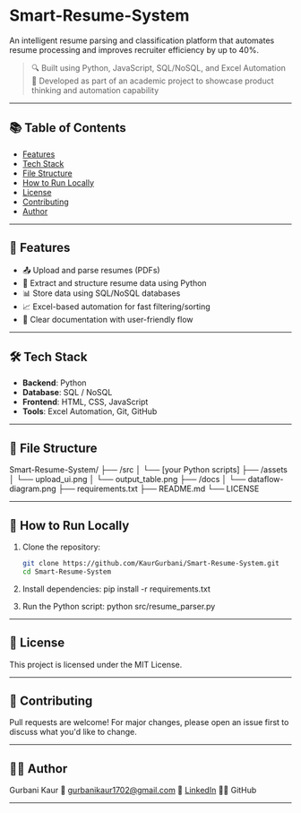 # Smart-Resume-System

An intelligent resume parsing and classification platform that automates resume processing and improves recruiter efficiency by up to 40%.

> 🔍 Built using Python, JavaScript, SQL/NoSQL, and Excel Automation  
> 🎯 Developed as part of an academic project to showcase product thinking and automation capability

---

## 📚 Table of Contents

- [Features](#-features)
- [Tech Stack](#-techstack)
- [File Structure](#-file-structure)
- [How to Run Locally](#-how-to-run-locally)
- [License](#-license)
- [Contributing](#-contributing)
- [Author](#-author)


---

## 🚀 Features

- 📤 Upload and parse resumes (PDFs)
- 🧠 Extract and structure resume data using Python
- 📊 Store data using SQL/NoSQL databases
- 📈 Excel-based automation for fast filtering/sorting
- 📎 Clear documentation with user-friendly flow

---

## 🛠️ Tech Stack

- **Backend**: Python  
- **Database**: SQL / NoSQL  
- **Frontend**: HTML, CSS, JavaScript  
- **Tools**: Excel Automation, Git, GitHub

---

## 📂 File Structure

Smart-Resume-System/
├── /src
│ └── [your Python scripts]
├── /assets
│ └── upload_ui.png
│ └── output_table.png
├── /docs
│ └── dataflow-diagram.png
├── requirements.txt
├── README.md
└── LICENSE
  
---

## 🧪 How to Run Locally

1. Clone the repository:
   ```bash
   git clone https://github.com/KaurGurbani/Smart-Resume-System.git
   cd Smart-Resume-System
2. Install dependencies:
pip install -r requirements.txt

3. Run the Python script:
python src/resume_parser.py

---

## 📄 License

This project is licensed under the MIT License.

---

## 🤝 Contributing

Pull requests are welcome! For major changes, please open an issue first to discuss what you'd like to change.

---

## 👩‍💻 Author

Gurbani Kaur
📧 gurbanikaur1702@gmail.com
🔗 [LinkedIn](https://www.linkedin.com/in/gurbani-kaur-saluja/)
🧑‍💻 GitHub

---

